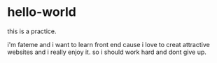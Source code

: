 # hello-world
this is a practice.

i'm fateme and i want to learn front end cause i love to creat attractive  websites and i really enjoy it.
so i should work hard and dont give up.
